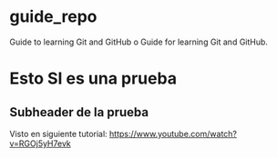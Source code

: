 # guide_repo
Guide to learning Git and GitHub o Guide for learning Git and GitHub.

# Esto SI es una prueba

## Subheader de la prueba

Visto en siguiente tutorial: https://www.youtube.com/watch?v=RGOj5yH7evk